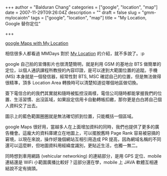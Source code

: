 +++
author = "Balduran Chang"
categories = ["google", "location", "map"]
date = 2007-11-29T09:26:04Z
description = ""
draft = false
slug = "gmm-mylocaiotn"
tags = ["google", "location", "map"]
title = "My Location, Google 替你定位"

+++


[google Maps with My Location](http://google.com/gmm/mylocation.html?hl=en)

相信很多人都看過 MMDays 對於 [My Location](http://mmdays.com/2007/11/29/gmm20/) 的介紹，就不多說了。:p

google 自己拍的宣傳影片也很清楚簡明，就是利用 GSM 的基地台 BTS 做簡單的定位，以個人通訊課程所教授的內容印證，是可以達到大範圍位置的追蹤。手機 (MS) 本身就是一個發信器，經常性對 BTS, MSC 確認自己的位置，但是無法做得很精準，頂多 Location Area 轉換時可以清楚知道從哪個地區做切換。

簽下電信合約的我們其實就和隨時被監控沒兩樣，電信公司隨時都能掌握我們的位置、生活習慣、出沒區域，如果設定信用卡自動轉帳扣繳，那你更是白白將自己個人資料交了出去。

圖示上的藍色範圍圈圈就是無法確切抓到位置，只能概括一個區域。

google Maps 很好用，當越多人在上面增加資料的同時，我們也提供了更多的廣告機會。這龐大的資料庫建立在地圖上，可以擺脫舊時 Page Rank 容易被惡搞的窘境，以現在來說，操作好幾個網站互相引用造成 PR 提高，因為網域名稱的不同還可以這麼幹，但地圖資料用經緯度識別，更貼近生活，也獨一無二。

同時想到車用網路 (vehicular networking) 的連結部分，是用 GPS 定位、mobile 連結還是 WiFi 小範圍廣播比較好？這部分還在學，mobile 上 JAVA 軟體互相連結說不定有搞頭。

